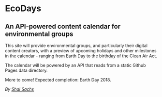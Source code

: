 # EcoDays

## An API-powered content calendar for environmental groups

This site will provide environmental groups, and particularly their digital content creators, with a preview of upcoming holidays and other milestones in the calendar - ranging from Earth Day to the birthday of the Clean Air Act.

The calendar will be powered by an API that reads from a static Github Pages data directory.

More to come! Expected completion: Earth Day 2018.

*By [Shai Sachs](https://shaisachs.github.io)*